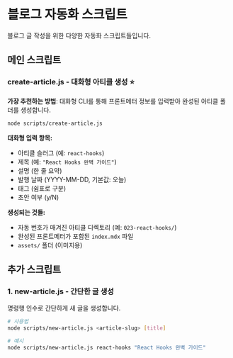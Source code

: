 # 블로그 자동화 스크립트

블로그 글 작성을 위한 다양한 자동화 스크립트들입니다.

## 메인 스크립트

### create-article.js - 대화형 아티클 생성 ⭐️

**가장 추천하는 방법**: 대화형 CLI를 통해 프론트메터 정보를 입력받아 완성된 아티클 폴더를 생성합니다.

```bash
node scripts/create-article.js
```

**대화형 입력 항목:**

- 아티클 슬러그 (예: `react-hooks`)
- 제목 (예: `"React Hooks 완벽 가이드"`)
- 설명 (한 줄 요약)
- 발행 날짜 (YYYY-MM-DD, 기본값: 오늘)
- 태그 (쉼표로 구분)
- 초안 여부 (y/N)

**생성되는 것들:**

- 자동 번호가 매겨진 아티클 디렉토리 (예: `023-react-hooks/`)
- 완성된 프론트메터가 포함된 `index.mdx` 파일
- `assets/` 폴더 (이미지용)

## 추가 스크립트

### 1. new-article.js - 간단한 글 생성

명령행 인수로 간단하게 새 글을 생성합니다.

```bash
# 사용법
node scripts/new-article.js <article-slug> [title]

# 예시
node scripts/new-article.js react-hooks "React Hooks 완벽 가이드"
